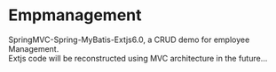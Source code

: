 # Empmanagement
SpringMVC-Spring-MyBatis-Extjs6.0, a CRUD demo for employee Management. <br/>
Extjs code will be reconstructed using MVC architecture in the future...
